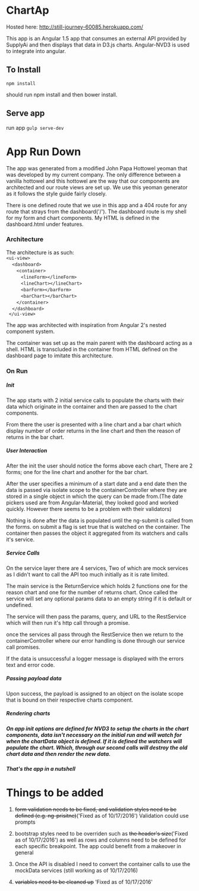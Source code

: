 # ChartAp

Hosted here:  <a href="http://still-journey-60085.herokuapp.com/">http://still-journey-60085.herokuapp.com/</a>

This app is an Angular 1.5 app that consumes an external API provided by SupplyAi and then displays that data in D3.js charts. Angular-NVD3 is used to integrate into angular.

<h2>To Install</h2>

`npm install`

should run npm install and then bower install.

<h2> Serve app </h2>

run app 
`gulp serve-dev`


# App Run Down

The app was generated from a modified John Papa Hottowel yeoman that was developed by my current company. The only difference between a vanilla hottowel and this hottowel
are the way that our components are architected and our route views are set up. We use this yeoman generator as it follows the style guide fairly closely.

There is one defined route that we use in this app and a 404 route for any route that strays from the dashboard('/'). The dashboard route is my shell for my form and chart components.
My HTML is defined in the dashboard.html under features. 

<h3>Architecture</h3>

The architecture is as such:</br>
`<ui-view>`</br>
   &nbsp;&nbsp;&nbsp; `<dashboard>`</br>
   &nbsp;&nbsp;&nbsp;&nbsp;&nbsp;&nbsp;     `<container>`</br>
   &nbsp;&nbsp;&nbsp;&nbsp;&nbsp;&nbsp;&nbsp;&nbsp;&nbsp;         `<lineForm></lineForm>`</br>
   &nbsp;&nbsp;&nbsp;&nbsp;&nbsp;&nbsp;&nbsp;&nbsp;&nbsp;         `<lineChart></lineChart>`</br>
   &nbsp;&nbsp;&nbsp;&nbsp;&nbsp;&nbsp;&nbsp;&nbsp;&nbsp;         `<barForm></barForm>`</br>
   &nbsp;&nbsp;&nbsp;&nbsp;&nbsp;&nbsp;&nbsp;&nbsp;&nbsp;         `<barChart></barChart>`</br>
   &nbsp;&nbsp;&nbsp;&nbsp;&nbsp;&nbsp;     `</container>`</br>
   &nbsp;&nbsp;&nbsp; `</dashboard>`</br>
 ` </ui-view>`</br>
 
 The app was architected with inspiration from Angular 2's nested component system.
 
 The container was set up as the main parent with the dashboard acting as a shell. HTML is transcluded in the container from HTML defined on the dashboard page to imitate this architecture.


<h3>On Run</h3>
<h5>Init</h5>
The app starts with 2 initial service calls to populate the charts with their data which originate in the container and then are passed to the chart components. 

From there the user is presented with a line chart and a bar chart which display number of order returns in the line chart
and then the reason of returns in the bar chart.

<h5>User Interaction</h5>
After the init the user should notice the forms above each chart, There are 2 forms; one for the line chart and another for the bar chart.

After the user specifies a minimum of a start date and a end date then the data is passed via isolate scope to the containerController where they are stored in 
a single object in which the query can be made from.(The date pickers used are from Angular-Material, they looked good and worked quickly. However there seems to be a problem with
their validators)

Nothing is done after the data is populated until the ng-submit is called from the forms. on submit a flag is set true that is watched on the container.
The container then passes the object it aggregated from its watchers and calls it's service.

<h5> Service Calls</h5>

On the service layer there are 4 services, Two of which are mock services as I didn't want to call the API too much initially as it is rate limited.

The main service is the ReturnService which holds 2 functions one for the reason chart and one for the number of returns chart. Once called the service will
set any optional params data to an empty string if it is default or undefined.

The service will then pass the params, query, and URL to the RestService which will then run it's http call through a promise. 

once the services all pass through the RestService then we return to the containerController where our error handling is done through
our service call promises.

If the data is unsuccessful a logger message is displayed with the errors text and error code.

<h5> Passing payload data</h5>
Upon success, the payload is assigned to an object on the isolate scope that is bound on their respective charts component.

<h5> Rendering charts <h5>

<p>On app init options are defined for NVD3 to setup the charts in the chart components, data isn't necessary on the initial run and will watch for when the chartData
object is defined. If it is defined the watchers will populate the chart. Which, through our second calls will destroy the old chart data and then render the new data.<p>


<h5>That's the app in a nutshell</h5>

# Things to be added

1. ~~form validation needs to be fixed, and validation styles need to be defined (e.g. ng-prisitne)~~('Fixed as of 10/17/2016') Validation could use prompts

2. bootstrap styles need to be overriden such as ~~the header's size~~('Fixed as of 10/17/2016') as well as rows and columns need to be defined for each specific breakpoint.
The app could benefit from a makeover in general

3. Once the API is disabled I need to convert the container calls to use the mockData services (still working as of 10/17/2016)

4. ~~variables need to be cleaned up~~ 'Fixed as of 10/17/2016'
